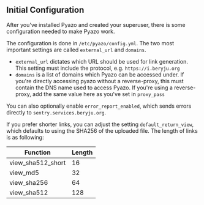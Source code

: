 ## Initial Configuration

After you've installed Pyazo and created your superuser, there is some configuration needed to make Pyazo work.

The configuration is done in `/etc/pyazo/config.yml`. The two most important settings are called `external_url` and `domains`.

 - `external_url` dictates which URL should be used for link generation. This setting must include the protocol, e.g. `https://i.beryju.org`
 - `domains` is a list of domains which Pyazo can be accessed under. If you're directly accessing pyazo without a reverse-proxy, this must contain the DNS name used to access Pyazo. If you're using a reverse-proxy, add the same value here as you've set in `proxy_pass`

You can also optionally enable `error_report_enabled`, which sends errors directly to `sentry.services.beryju.org`.

If you prefer shorter links, you can adjust the setting `default_return_view`, which defaults to using the SHA256 of the uploaded file.
The length of links is as following:

| Function          | Length |
|-------------------|--------|
| view_sha512_short | 16     |
| view_md5          | 32     |
| view_sha256       | 64     |
| view_sha512       | 128    |